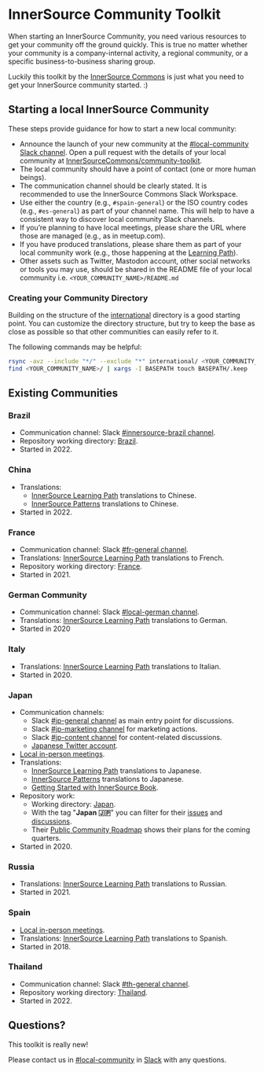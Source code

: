 # InnerSource Community Toolkit

When starting an InnerSource Community, you need various resources to get your community off the ground quickly.
This is true no matter whether your community is a company-internal activity, a regional community, or a specific business-to-business sharing group.

Luckily this toolkit by the [InnerSource Commons](https://innersourcecommons.org) is just what you need to get your InnerSource community started. :)

## Starting a local InnerSource Community

These steps provide guidance for how to start a new local community:

* Announce the launch of your new community at the [#local-community Slack channel](https://innersourcecommons.slack.com/archives/C046MD5R5RT). Open a pull request with the details of your local community  at [InnerSourceCommons/community-toolkit](https://github.com/InnerSourceCommons/community-toolkit/pulls).
* The local community should have a point of contact (one or more human beings).
* The communication channel should be clearly stated. It is recommended to use the InnerSource Commons Slack Workspace.
* Use either the country (e.g., `#spain-general`) or the ISO country codes (e.g., `#es-general`) as part of your channel name. This will help to have a consistent way to discover local community Slack channels. 
* If you’re planning to have local meetings, please share the URL where those are managed (e.g., as in meetup.com).
* If you have produced translations, please share them as part of your local community work (e.g., those happening at the [Learning Path](https://github.com/InnerSourceCommons/InnerSourceLearningPath)).
* Other assets such as Twitter, Mastodon account, other social networks or tools you may use, should be shared in the README file of your local community i.e. `<YOUR_COMMUNITY_NAME>/README.md`

### Creating your Community Directory

Building on the structure of the [international](./international) directory is a good starting point.
You can customize the directory structure, but try to keep the base as close as possible so that other communities can easily refer to it.

The following commands may be helpful:

```sh
rsync -avz --include "*/" --exclude "*" international/ <YOUR_COMMUNITY_NAME>
find <YOUR_COMMUNITY_NAME>/ | xargs -I BASEPATH touch BASEPATH/.keep
```

## Existing Communities

### Brazil

* Communication channel: Slack [#innersource-brazil channel](https://innersourcecommons.slack.com/archives/C03JP108XGE).
* Repository working directory: [Brazil](./brazil).
* Started in 2022.

### China

* Translations:
  * [InnerSource Learning Path](https://github.com/InnerSourceCommons/InnerSourceLearningPath/tree/main/introduction/zh) translations to Chinese.
  * [InnerSource Patterns](https://patterns.innersourcecommons.org/v/zh/) translations to Chinese.
* Started in 2022.

### France

* Communication channel: Slack [#fr-general channel](https://innersourcecommons.slack.com/archives/C04HJ3KPR19).
* Translations: [InnerSource Learning Path](https://github.com/InnerSourceCommons/InnerSourceLearningPath/tree/main/introduction/fr) translations to French.
* Repository working directory: [France](./france).
* Started in 2021.

### German Community

* Communication channel: Slack [#local-german channel](https://innersourcecommons.slack.com/archives/C016MNXK2MS).
* Translations: [InnerSource Learning Path](https://github.com/InnerSourceCommons/InnerSourceLearningPath/tree/main/introduction/de) translations to German.
* Started in 2020

### Italy

* Translations: [InnerSource Learning Path](https://github.com/InnerSourceCommons/InnerSourceLearningPath/tree/main/introduction/it) translations to Italian.
* Started in 2020.

### Japan

* Communication channels:
  * Slack [#jp-general channel](https://innersourcecommons.slack.com/archives/C03M546NR16) as main entry point for discussions.
  * Slack [#jp-marketing channel](https://innersourcecommons.slack.com/archives/C03N1QVR6FP) for marketing actions.
  * Slack [#jp-content channel](https://innersourcecommons.slack.com/archives/C03P1MVMBRS) for content-related discussions.
  * [Japanese Twitter account](https://twitter.com/InnerSourceJP).
* [Local in-person meetings](https://innersourcecommons.connpass.com/).
* Translations:
  * [InnerSource Learning Path](https://github.com/InnerSourceCommons/InnerSourceLearningPath/tree/main/introduction/ja) translations to Japanese.
  * [InnerSource Patterns](https://patterns.innersourcecommons.org/v/ja/) translations to Japanese.
  * [Getting Started with InnerSource Book](https://jp-contents.innersourcecommons.org/v/getting-started-with-innersource).
* Repository work:
  * Working directory: [Japan](./japan).
  * With the tag "**Japan :jp:**" you can filter for their [issues](https://github.com/InnerSourceCommons/community-toolkit/labels/Japan%20%3Ajp%3A) and [discussions](https://github.com/InnerSourceCommons/community-toolkit/discussions?discussions_q=label%3A%22Japan+%3Ajp%3A%22).
  * Their [Public Community Roadmap](https://github.com/orgs/InnerSourceCommons/projects/1) shows their plans for the coming quarters.
* Started in 2020.

### Russia

* Translations: [InnerSource Learning Path](https://github.com/InnerSourceCommons/InnerSourceLearningPath/tree/main/introduction/ru) translations to Russian.
* Started in 2021.

### Spain

* [Local in-person meetings](https://www.meetup.com/es-ES/innersource-spain/).
* Translations: [InnerSource Learning Path](https://github.com/InnerSourceCommons/InnerSourceLearningPath/tree/main/introduction/es) translations to Spanish.
* Started in 2018.

### Thailand

* Communication channel: Slack [#th-general channel](https://innersourcecommons.slack.com/archives/C04KNAD6S23).
* Repository working directory: [Thailand](./thailand).
* Started in 2022.

## Questions?

This toolkit is really new!

Please contact us in [#local-community](https://innersourcecommons.slack.com/archives/C046MD5R5RT) in [Slack](https://innersourcecommons-inviter.herokuapp.com) with any questions.
